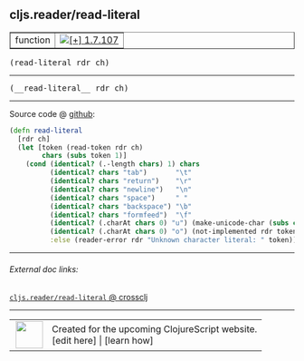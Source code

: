 ## cljs.reader/read-literal



 <table border="1">
<tr>
<td>function</td>
<td><a href="https://github.com/cljsinfo/cljs-api-docs/tree/1.7.107"><img valign="middle" alt="[+] 1.7.107" title="Added in 1.7.107" src="https://img.shields.io/badge/+-1.7.107-lightgrey.svg"></a> </td>
</tr>
</table>

<samp>(read-literal rdr ch)</samp><br>

---

 <samp>
(__read-literal__ rdr ch)<br>
</samp>

---







Source code @ [github]():

```clj
(defn read-literal
  [rdr ch]
  (let [token (read-token rdr ch)
        chars (subs token 1)]
    (cond (identical? (.-length chars) 1) chars
          (identical? chars "tab")       "\t"
          (identical? chars "return")    "\r"
          (identical? chars "newline")   "\n"
          (identical? chars "space")     " "
          (identical? chars "backspace") "\b"
          (identical? chars "formfeed")  "\f"
          (identical? (.charAt chars 0) "u") (make-unicode-char (subs chars 1))
          (identical? (.charAt chars 0) "o") (not-implemented rdr token)
          :else (reader-error rdr "Unknown character literal: " token))))
```

<!--
Repo - tag - source tree - lines:

 <pre>

</pre>

-->

---



###### External doc links:

[`cljs.reader/read-literal` @ crossclj](http://crossclj.info/fun/cljs.reader.cljs/read-literal.html)<br>

---

 <table>
<tr><td>
<img valign="middle" align="right" width="48px" src="http://i.imgur.com/Hi20huC.png">
</td><td>
Created for the upcoming ClojureScript website.<br>
[edit here] | [learn how]
</td></tr></table>

[edit here]:https://github.com/cljsinfo/cljs-api-docs/blob/master/cljsdoc/cljs.reader/read-literal.cljsdoc
[learn how]:https://github.com/cljsinfo/cljs-api-docs/wiki/cljsdoc-files

<!--

This information was too distracting to show to readers, but I'll leave it
commented here since it is helpful to:

- pretty-print the data used to generate this document
- and show how to retrieve that data



The API data for this symbol:

```clj
{:ns "cljs.reader",
 :name "read-literal",
 :signature ["[rdr ch]"],
 :name-encode "read-literal",
 :history [["+" "1.7.107"]],
 :type "function",
 :full-name-encode "cljs.reader/read-literal",
 :source {:code "(defn read-literal\n  [rdr ch]\n  (let [token (read-token rdr ch)\n        chars (subs token 1)]\n    (cond (identical? (.-length chars) 1) chars\n          (identical? chars \"tab\")       \"\\t\"\n          (identical? chars \"return\")    \"\\r\"\n          (identical? chars \"newline\")   \"\\n\"\n          (identical? chars \"space\")     \" \"\n          (identical? chars \"backspace\") \"\\b\"\n          (identical? chars \"formfeed\")  \"\\f\"\n          (identical? (.charAt chars 0) \"u\") (make-unicode-char (subs chars 1))\n          (identical? (.charAt chars 0) \"o\") (not-implemented rdr token)\n          :else (reader-error rdr \"Unknown character literal: \" token))))",
          :title "Source code",
          :repo "clojurescript",
          :tag "r1.8.51",
          :filename "src/main/cljs/cljs/reader.cljs",
          :lines [337 350],
          :url "https://github.com/clojure/clojurescript/blob/r1.8.51/src/main/cljs/cljs/reader.cljs#L337-L350"},
 :usage ["(read-literal rdr ch)"],
 :full-name "cljs.reader/read-literal",
 :cljsdoc-url "https://github.com/cljsinfo/cljs-api-docs/blob/master/cljsdoc/cljs.reader/read-literal.cljsdoc"}

```

Retrieve the API data for this symbol:

```clj
;; from Clojure REPL
(require '[clojure.edn :as edn])
(-> (slurp "https://raw.githubusercontent.com/cljsinfo/cljs-api-docs/catalog/cljs-api.edn")
    (edn/read-string)
    (get-in [:symbols "cljs.reader/read-literal"]))
```

-->
